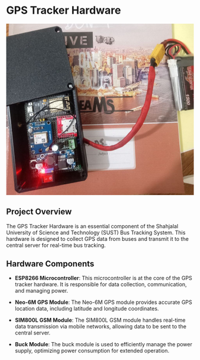 # GPS Tracker Hardware

![GPS Tracker](assets/images/gps_tracker.jpg)

## Project Overview

The GPS Tracker Hardware is an essential component of the Shahjalal University of Science and Technology (SUST) Bus Tracking System. This hardware is designed to collect GPS data from buses and transmit it to the central server for real-time bus tracking.

## Hardware Components

- **ESP8266 Microcontroller**: This microcontroller is at the core of the GPS tracker hardware. It is responsible for data collection, communication, and managing power.

- **Neo-6M GPS Module**: The Neo-6M GPS module provides accurate GPS location data, including latitude and longitude coordinates.

- **SIM800L GSM Module**: The SIM800L GSM module handles real-time data transmission via mobile networks, allowing data to be sent to the central server.

- **Buck Module**: The buck module is used to efficiently manage the power supply, optimizing power consumption for extended operation.


